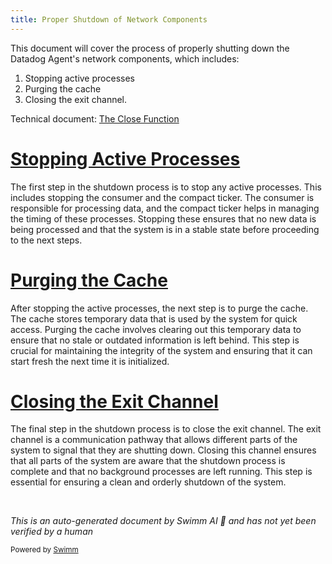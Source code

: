 ```yaml
---
title: Proper Shutdown of Network Components
---
```

This document will cover the process of properly shutting down the Datadog Agent's network components, which includes:

1. Stopping active processes
2. Purging the cache
3. Closing the exit channel.

Technical document: <SwmLink doc-title="The Close Function">[The Close Function](/.swm/the-close-function.8y6wyx8p.sw.md)</SwmLink>

# [Stopping Active Processes](https://app.swimm.io/repos/Z2l0aHViJTNBJTNBZGF0YWRvZy1hZ2VudCUzQSUzQVN3aW1tLURlbW8=/docs/8y6wyx8p#close)

The first step in the shutdown process is to stop any active processes. This includes stopping the consumer and the compact ticker. The consumer is responsible for processing data, and the compact ticker helps in managing the timing of these processes. Stopping these ensures that no new data is being processed and that the system is in a stable state before proceeding to the next steps.

# [Purging the Cache](https://app.swimm.io/repos/Z2l0aHViJTNBJTNBZGF0YWRvZy1hZ2VudCUzQSUzQVN3aW1tLURlbW8=/docs/8y6wyx8p#purge)

After stopping the active processes, the next step is to purge the cache. The cache stores temporary data that is used by the system for quick access. Purging the cache involves clearing out this temporary data to ensure that no stale or outdated information is left behind. This step is crucial for maintaining the integrity of the system and ensuring that it can start fresh the next time it is initialized.

# [Closing the Exit Channel](https://app.swimm.io/repos/Z2l0aHViJTNBJTNBZGF0YWRvZy1hZ2VudCUzQSUzQVN3aW1tLURlbW8=/docs/8y6wyx8p#close)

The final step in the shutdown process is to close the exit channel. The exit channel is a communication pathway that allows different parts of the system to signal that they are shutting down. Closing this channel ensures that all parts of the system are aware that the shutdown process is complete and that no background processes are left running. This step is essential for ensuring a clean and orderly shutdown of the system.

&nbsp;

*This is an auto-generated document by Swimm AI 🌊 and has not yet been verified by a human*

<SwmMeta version="3.0.0" repo-id="Z2l0aHViJTNBJTNBZGF0YWRvZy1hZ2VudCUzQSUzQVN3aW1tLURlbW8=" repo-name="datadog-agent"><sup>Powered by [Swimm](/)</sup></SwmMeta>
